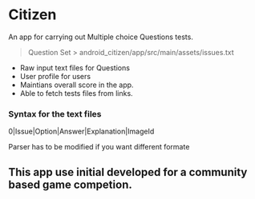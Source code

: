 # Citizen
An app for carrying out Multiple choice Questions tests.
> Question Set > android_citizen/app/src/main/assets/issues.txt

* Raw input text files for Questions
* User profile for users
* Maintians overall score in the app.
* Able to fetch tests files from links.

### Syntax for the text files
0|Issue|Option|Answer|Explanation|ImageId

Parser has to be modified if you want different formate

## This app use initial developed for a community based game competion.
